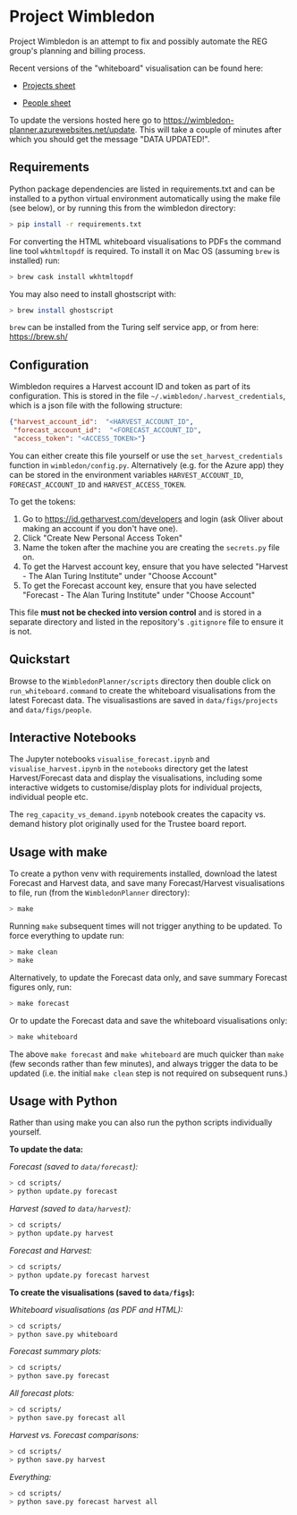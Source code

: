 # Project Wimbledon

Project Wimbledon is an attempt to fix and possibly automate the REG group's
planning and billing process.

Recent versions of the "whiteboard" visualisation can be found here:

* [Projects sheet](https://wimbledon-planner.azurewebsites.net/projects)

* [People sheet](https://wimbledon-planner.azurewebsites.net/people)

To update the versions hosted here go to https://wimbledon-planner.azurewebsites.net/update. This will take a couple of minutes after which you should get the message "DATA UPDATED!".

## Requirements

Python package dependencies are listed in requirements.txt and can be installed to a python virtual environment automatically using the make file (see below), or by running this from the wimbledon directory:
```bash
> pip install -r requirements.txt
```

For converting the HTML whiteboard visualisations to PDFs the command line tool `wkhtmltopdf` is required.
To install it on Mac OS (assuming `brew` is installed) run:
```bash
> brew cask install wkhtmltopdf
```

You may also need to install ghostscript with:
```bash
> brew install ghostscript
```

`brew` can be installed from the Turing self service app, or from here: https://brew.sh/

## Configuration

Wimbledon requires a Harvest account ID and token as part of its configuration. This is stored in the file 
`~/.wimbledon/.harvest_credentials`, which is a json file with the following structure:
```json
{"harvest_account_id":  "<HARVEST_ACCOUNT_ID",
 "forecast_account_id":  "<FORECAST_ACCOUNT_ID",
 "access_token": "<ACCESS_TOKEN>"}
```

You can either create this file yourself or use the `set_harvest_credentials` function in `wimbledon/config.py`.
Alternatively (e.g. for the Azure app) they can be stored in the environment variables `HARVEST_ACCOUNT_ID`, `FORECAST_ACCOUNT_ID` and `HARVEST_ACCESS_TOKEN`.

To get the tokens:
1) Go to https://id.getharvest.com/developers and login (ask Oliver about making an account if you don't have one).
2) Click "Create New Personal Access Token"
3) Name the token after the machine you are creating the `secrets.py` file on.
4) To get the Harvest account key, ensure that you have selected "Harvest - The Alan Turing Institute" under "Choose Account"
5) To get the Forecast account key, ensure that you have selected "Forecast - The Alan Turing Institute" under "Choose Account"

This file **must not be checked into version control** and is stored in a separate directory and listed in the
 repository's `.gitignore` file to ensure it is not.

## Quickstart

Browse to the `WimbledonPlanner/scripts` directory then double click on `run_whiteboard.command` to create the
 whiteboard visualisations from the latest Forecast data. The visualisastions are saved in `data/figs/projects` 
 and `data/figs/people`.

## Interactive Notebooks

The Jupyter notebooks `visualise_forecast.ipynb` and `visualise_harvest.ipynb` in the `notebooks` directory get the
 latest Harvest/Forecast data and display the visualisations, including some interactive widgets
  to customise/display plots for individual projects, individual people etc. 
  
 The `reg_capacity_vs_demand.ipynb` notebook creates the capacity vs. demand history plot originally used for the
  Trustee board report.

## Usage with make

To create a python venv with requirements installed, download the latest Forecast and Harvest data, and save
 many Forecast/Harvest visualisations to file, run (from the `WimbledonPlanner` directory):
```bash
> make
```

Running `make` subsequent times will not trigger anything to be updated. To force everything to update run:
```bash
> make clean
> make
```

Alternatively, to update the Forecast data only, and save summary Forecast figures only, run:
```bash
> make forecast
```

Or to update the Forecast data and save the whiteboard visualisations only:
```bash
> make whiteboard
```

The above `make forecast` and `make whiteboard` are much quicker than `make` (few seconds rather than few minutes), 
and always trigger the data to be updated (i.e. the initial `make clean` step is not required on subsequent runs.)

## Usage with Python

Rather than using make you can also run the python scripts individually yourself.

**To update the data:**

*Forecast (saved to `data/forecast`):*
```bash
> cd scripts/
> python update.py forecast
```

*Harvest (saved to `data/harvest`):*
```bash
> cd scripts/
> python update.py harvest
```

*Forecast and Harvest:*
```bash
> cd scripts/
> python update.py forecast harvest
```

**To create the visualisations (saved to `data/figs`):**

*Whiteboard visualisations (as PDF and HTML):*
```bash
> cd scripts/
> python save.py whiteboard
```

*Forecast summary plots:*
```bash
> cd scripts/
> python save.py forecast
```

*All forecast plots:*
```bash
> cd scripts/
> python save.py forecast all
```

*Harvest vs. Forecast comparisons:*
```bash
> cd scripts/
> python save.py harvest
```

*Everything:*
```bash
> cd scripts/
> python save.py forecast harvest all
```
